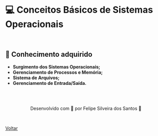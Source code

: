 <h1>💻 Conceitos Básicos de Sistemas Operacionais</h1>

<br>

<h2> 🧠 Conhecimento adquirido </h2>

- **Surgimento dos Sistemas Operacionais;**
- **Gerenciamento de Processos e Memória;**
- **Sistema de Arquivos;**
- **Gerenciamento de Entrada/Saída.**



<br><br>

<p align="center"> Desenvolvido com 💜 por Felipe Silveira dos Santos 👋 <p>

<br>

<a href="./README.md">Voltar</a>